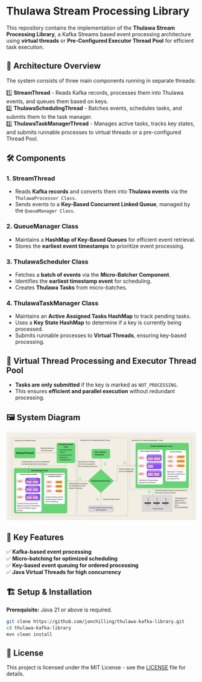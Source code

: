 # Thulawa Stream Processing Library

This repository contains the implementation of the **Thulawa Stream Processing Library**, a Kafka Streams based event processing architecture using **virtual threads** or **Pre-Configured Executor Thread Pool** for efficient task execution.

## 📌 Architecture Overview

The system consists of three main components running in separate threads:

1️⃣ **StreamThread** - Reads Kafka records, processes them into Thulawa events, and queues them based on keys.  
2️⃣ **ThulawaSchedulingThread** - Batches events, schedules tasks, and submits them to the task manager.  
3️⃣ **ThulawaTaskManagerThread** - Manages active tasks, tracks key states, and submits runnable processes to virtual threads or a pre-configured Thread Pool.

## 🛠️ Components

### **1. StreamThread**
- Reads **Kafka records** and converts them into **Thulawa events** via the `ThulawaProcessor Class`.
- Sends events to a **Key-Based Concurrent Linked Queue**, managed by the `QueueManager Class`.

### **2. QueueManager Class**
- Maintains a **HashMap of Key-Based Queues** for efficient event retrieval.
- Stores the **earliest event timestamps** to prioritize event processing.

### **3. ThulawaScheduler Class**
- Fetches a **batch of events** via the **Micro-Batcher Component**.
- Identifies the **earliest timestamp event** for scheduling.
- Creates **Thulawa Tasks** from micro-batches.

### **4. ThulawaTaskManager Class**
- Maintains an **Active Assigned Tasks HashMap** to track pending tasks.
- Uses a **Key State HashMap** to determine if a key is currently being processed.
- Submits runnable processes to **Virtual Threads**, ensuring key-based processing.

## 🧵 Virtual Thread Processing and Executor Thread Pool
- **Tasks are only submitted** if the key is marked as `NOT_PROCESSING`.
- This ensures **efficient and parallel execution** without redundant processing.

## 🖼️ System Diagram
![Thulawa Task Processing System](./docs/Architecture.png)

## 🚀 Key Features
✅ **Kafka-based event processing**  
✅ **Micro-batching for optimized scheduling**  
✅ **Key-based event queuing for ordered processing**  
✅ **Java Virtual Threads for high concurrency**

## 🏗️ Setup & Installation

**Prerequisite:** Java 21 or above is required.

```bash  
git clone https://github.com/janchilling/thulawa-kafka-library.git  
cd thulawa-kafka-library  
mvn clean install  
```

## 📝 License
This project is licensed under the MIT License - see the [LICENSE](LICENSE) file for details.
